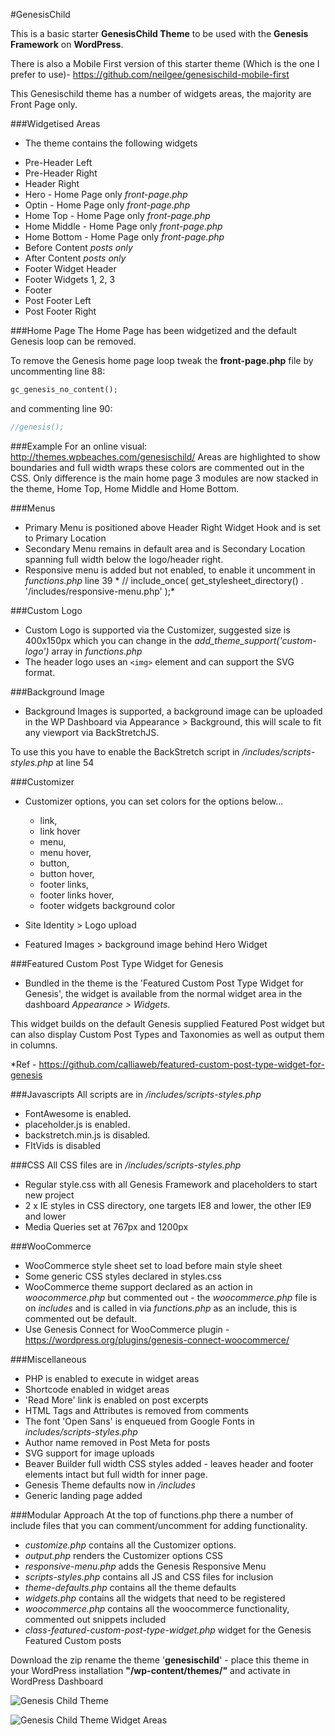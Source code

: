 #GenesisChild

This is a basic starter **GenesisChild Theme** to be used with the **Genesis Framework** on **WordPress**.

There is also a Mobile First version of this starter theme (Which is the one I prefer to use)- https://github.com/neilgee/genesischild-mobile-first

This Genesischild theme has a number of widgets areas, the majority are Front Page only.

###Widgetised Areas
- The theme contains the following widgets
* Pre-Header Left
* Pre-Header Right
* Header Right
* Hero - Home Page only *front-page.php*
* Optin - Home Page only *front-page.php*
* Home Top - Home Page only *front-page.php*
* Home Middle - Home Page only *front-page.php*
* Home Bottom - Home Page only *front-page.php*
* Before Content *posts only*
* After Content *posts only*
* Footer Widget Header
* Footer Widgets 1, 2, 3
* Footer
* Post Footer Left
* Post Footer Right

###Home Page
The Home Page has been widgetized and the default Genesis loop can be removed.


To remove the Genesis home page loop tweak the **front-page.php** file by uncommenting line 88:
```php
gc_genesis_no_content();
```

and commenting line 90:
```php
//genesis();
```

###Example
For an online visual:
http://themes.wpbeaches.com/genesischild/
Areas are highlighted to show boundaries and full width wraps these colors are commented out in the CSS.
Only difference is the main home page 3 modules are now stacked in the theme, Home Top, Home Middle and Home Bottom.

###Menus
- Primary Menu is positioned above Header Right Widget Hook and is set to Primary Location
- Secondary Menu remains in default area and is Secondary Location spanning full width below the logo/header right.
- Responsive menu is added but not enabled, to enable it uncomment in *functions.php* line 39 *	// include_once( get_stylesheet_directory() . '/includes/responsive-menu.php' );*

###Custom Logo
- Custom Logo is supported via the Customizer, suggested size is 400x150px which you can change in the *add_theme_support('custom-logo')* array in *functions.php*
- The header logo  uses an `<img>` element and can support the SVG format.

###Background Image
- Background Images is supported, a background image can be uploaded in the WP Dashboard via Appearance > Background, this will scale to fit any viewport via BackStretchJS.

To use this you have to enable the BackStretch script in */includes/scripts-styles.php* at line 54

###Customizer
- Customizer options, you can set colors for the options below...
  - link,
  - link hover
  - menu,
  - menu hover,
  - button,
  - button hover,
  - footer links,
  - footer links hover,
  - footer widgets background color

- Site Identity > Logo upload
- Featured Images > background image behind Hero Widget


###Featured Custom Post Type Widget for Genesis
- Bundled in the theme is the 'Featured Custom Post Type Widget for Genesis', the widget is available from the normal widget area in the dashboard *Appearance > Widgets*.

This widget builds on the default Genesis supplied Featured Post widget but can also display Custom Post Types and Taxonomies as well as output them in columns.

*Ref - https://github.com/calliaweb/featured-custom-post-type-widget-for-genesis


###Javascripts
All scripts are in */includes/scripts-styles.php*
- FontAwesome is enabled.
- placeholder.js is enabled.
- backstretch.min.js is disabled.
- FItVids is disabled

###CSS
All CSS files are in */includes/scripts-styles.php*
- Regular style.css with all Genesis Framework and placeholders to start new project
- 2 x IE styles in CSS directory, one targets IE8 and lower, the other IE9 and lower
- Media Queries set at 767px and 1200px

###WooCommerce
- WooCommerce style sheet set to load before main style sheet
- Some generic CSS styles declared in styles.css
- WooCommerce theme support declared as an action in *woocommerce.php* but commented out - the *woocommerce.php* file is on *includes* and is called in via *functions.php* as an include, this is commented out be default.
- Use Genesis Connect for WooCommerce plugin - https://wordpress.org/plugins/genesis-connect-woocommerce/

###Miscellaneous
- PHP is enabled to execute in widget areas
- Shortcode enabled in widget areas
- 'Read More' link is enabled on post excerpts
- HTML Tags and Attributes is removed from comments
- The font 'Open Sans' is enqueued from Google Fonts in *includes/scripts-styles.php*
- Author name removed in Post Meta for posts
- SVG support for image uploads
- Beaver Builder full width CSS styles added - leaves header and footer elements intact but full width for inner page.
- Genesis Theme defaults now in */includes*
- Generic landing page added

###Modular Approach
At the top of functions.php there a number of include files that you can comment/uncomment for adding functionality.
- *customize.php* contains all the Customizer options.
- *output.php* renders the Customizer options CSS
- *responsive-menu.php* adds the Genesis Responsive Menu
- *scripts-styles.php* contains all JS and CSS files for inclusion
- *theme-defaults.php* contains all the theme defaults
- *widgets.php* contains all the widgets that need to be registered
- *woocommerce.php* contains all the woocommerce functionality, commented out snippets included
- *class-featured-custom-post-type-widget.php* widget for the Genesis Featured Custom posts




Download the zip rename the theme '**genesischild**' - place this theme in your WordPress installation **"/wp-content/themes/"** and activate in WordPress Dashboard

![Genesis Child Theme](https://wpbeaches.com/images/gc-screen.png)

![Genesis Child Theme Widget Areas](https://wpbeaches.com/images/gc-screen-widgets.png)
